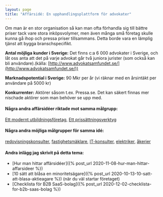```yaml
---
layout: page
title: "Affärsidé: En upphandlingsplattform för advokater"
---
```

Om man är en stor organisation så kan man ofta förhandla sig till bättre priser tack vare stora inköpsvolymer, men även många små företag skulle kunna gå ihop och pressa priser tillsammans. Detta borde vara en lämplig tjänst att bygga branschspecifikt.

**Antal möjliga kunder i Sverige:** Det finns c:a 6 000 advokater i Sverige, och låt oss anta att det på varje advokat går två juniora jurister (som också kan bli användare).(källa: [http://www.advokatsamfundet.se/](http://www.advokatsamfundet.se/))

**Marknadspotential i Sverige:** 90 Mkr per år (vi räknar med en årsintäkt per användare på 5000 kr)

**Konkurrenter:** Aktörer såsom t.ex. Pressa.se. Det kan säkert finnas mer nischade aktörer som man behöver se upp med.

#### Några andra affärsidéer riktade mot samma målgrupp:
[Ett modernt utbildningsföretag](/affarsideer/ett-modernt-utbildningsforetag-riktat-mot-advokater/), [Ett prissättningsverktyg](/affarsideer/ett-prissattningsverktyg-for-advokater/)


#### Några andra möjliga målgrupper för samma idé:
[redovisningskonsulter](/affarsideer/en-upphandlingsplattform-for-redovisningskonsulter/), [fastighetsmäklare](/affarsideer/en-upphandlingsplattform-for-fastighetsmaklare/), [IT-konsulter](/affarsideer/en-upphandlingsplattform-for-it-konsulter/), [elektriker](/affarsideer/en-upphandlingsplattform-for-elektriker/), [åkerier](/affarsideer/en-upphandlingsplattform-for-akerier/)

#### Andra inlägg jag skrivit på detta tema:
- [Hur man hittar affärsidéer]({% post_url 2020-11-08-hur-man-hittar-affarsideer %})
- [10 sätt att blåsa en minoritetsägare]({% post_url 2020-10-13-10-satt-att-blasa-aktieagare %}) (när du väl startar företaget)
- [Checklista för B2B SaaS-bolag]({% post_url 2020-12-02-checklista-for-b2b-saas-bolag %})

